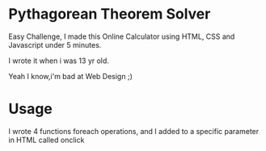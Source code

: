 # Pythagorean Theorem Solver
Easy Challenge, I made this Online Calculator using HTML, CSS and Javascript under 5 minutes.


I wrote it when i was 13 yr old.

Yeah I know,i'm bad at Web Design ;)

# Usage
I wrote 4 functions foreach operations, and I added to a specific parameter in HTML called onclick


